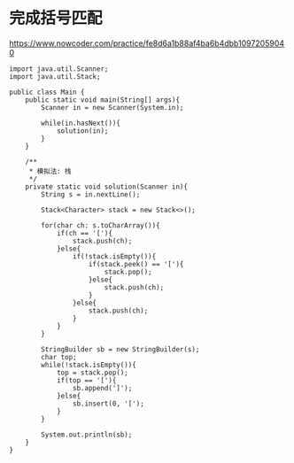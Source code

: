 # 完成括号匹配
https://www.nowcoder.com/practice/fe8d6a1b88af4ba6b4dbb10972059040

    import java.util.Scanner;
    import java.util.Stack;
    
    public class Main {
        public static void main(String[] args){
            Scanner in = new Scanner(System.in);
    
            while(in.hasNext()){
                solution(in);
            }
        }
    
        /**
         * 模拟法: 栈
         */
        private static void solution(Scanner in){
            String s = in.nextLine();
    
            Stack<Character> stack = new Stack<>();
    
            for(char ch: s.toCharArray()){
                if(ch == '['){
                    stack.push(ch);
                }else{
                    if(!stack.isEmpty()){
                        if(stack.peek() == '['){
                            stack.pop();
                        }else{
                            stack.push(ch);
                        }
                    }else{
                        stack.push(ch);
                    }
                }
            }
    
            StringBuilder sb = new StringBuilder(s);
            char top;
            while(!stack.isEmpty()){
                top = stack.pop();
                if(top == '['){
                    sb.append(']');
                }else{
                    sb.insert(0, '[');
                }
            }
    
            System.out.println(sb);
        }
    }
    

